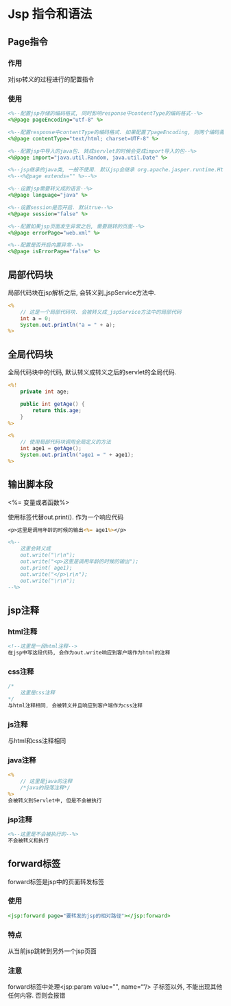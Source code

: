 # Jsp 指令和语法

## Page指令

### 作用

对jsp转义的过程进行的配置指令

### 使用

```jsp
<%--配置jsp存储的编码格式, 同时影响response中contentType的编码格式--%>
<%@page pageEncoding="utf-8" %>

<%--配置response中contentType的编码格式. 如果配置了pageEncoding, 则两个编码需要一致--%>
<%@page contentType="text/html; charset=UTF-8" %>

<%--配置jsp中导入的java包. 转成servlet的时候会变成import导入的包--%>
<%@page import="java.util.Random, java.util.Date" %>

<%--jsp继承的java类, 一般不使用. 默认jsp会继承 org.apache.jasper.runtime.HttpJspBase文件--%>
<%--<%@page extends="" %>--%>

<%--设置jsp需要转义成的语言--%>
<%@page language="java" %>

<%--设置session是否开启. 默认true--%>
<%@page session="false" %>

<%--配置如果jsp页面发生异常之后, 需要跳转的页面--%>
<%@page errorPage="web.xml" %>

<%--配置是否开启内置异常--%>
<%@page isErrorPage="false" %>
```

## 局部代码块

局部代码块在jsp解析之后, 会转义到_jspService方法中. 

```jsp
<%
    // 这是一个局部代码块. 会被转义成_jspService方法中的局部代码
    int a = 0;
    System.out.println("a = " + a);
%>
```

## 全局代码块

全局代码块中的代码, 默认转义成转义之后的servlet的全局代码.

```jsp
<%!
    private int age;

    public int getAge() {
        return this.age;
    }
%>

<%
    // 使用局部代码块调用全局定义的方法
    int age1 = getAge();
    System.out.println("age1 = " + age1);
%>
```

## 输出脚本段

<%= 变量或者函数%>

使用标签代替out.print(). 作为一个响应代码

```jsp
<p>这里是调用年龄的时候的输出<%= age1%></p>

<%--
    这里会转义成
    out.write("\r\n");
    out.write("<p>这里是调用年龄的时候的输出");
    out.print( age1);
    out.write("</p>\r\n");
    out.write("\r\n");
--%>
```

## jsp注释

### html注释

```html
<!--这里是一段html注释-->
在jsp中写这段代码, 会作为out.write响应到客户端作为html的注释
```

### css注释

```css
/*
	这里是css注释
*/
与html注释相同, 会被转义并且响应到客户端作为css注释
```

### js注释

与html和css注释相同

### java注释

```jsp
<%
	// 这里是java的注释
	/*java的段落注释*/
%>
会被转义到Servlet中, 但是不会被执行
```

### jsp注释

```jsp
<%--这里是不会被执行的--%>
不会被转义和执行
```

## forward标签

forward标签是jsp中的页面转发标签

### 使用

```jsp
<jsp:forward page="要转发的jsp的相对路径"></jsp:forward>
```

### 特点

从当前jsp跳转到另外一个jsp页面

### 注意

forward标签中处理<jsp:param value="", name=“”/> 子标签以外, 不能出现其他任何内容. 否则会报错